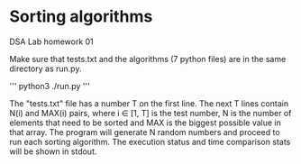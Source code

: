 # Sorting algorithms
DSA Lab homework 01

Make sure that tests.txt and the algorithms (7 python files) are in the same directory as run.py.

'''
python3 ./run.py
'''

The "tests.txt" file has a number T on the first line. The next T lines contain N(i) and MAX(i) pairs, where i ∈ [1, T] is the test number, N is the number of elements that need to be sorted and MAX is the biggest possible value in that array. The program will generate N random numbers and proceed to run each sorting algorithm.
The execution status and time comparison stats will be shown in stdout.